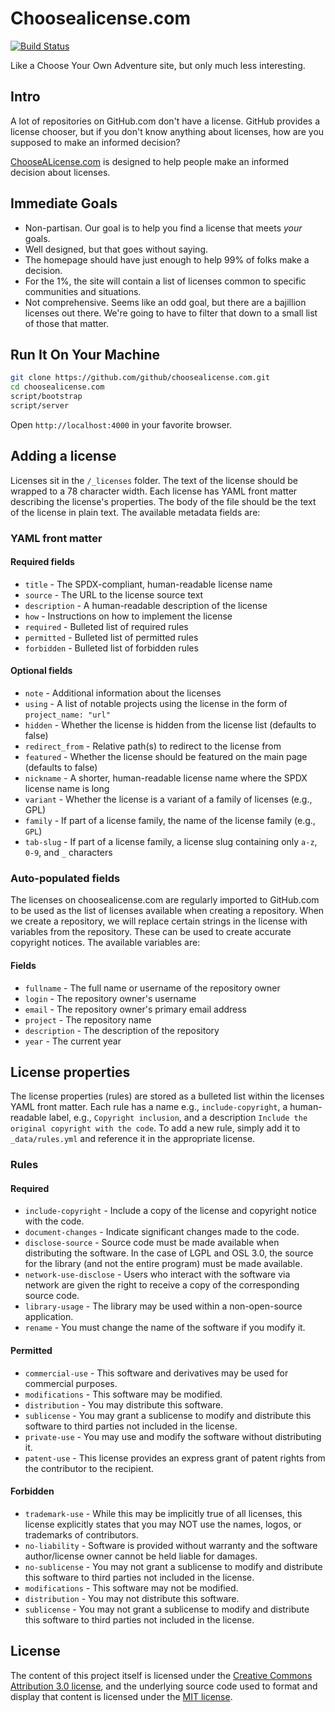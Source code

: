 # Choosealicense.com

[![Build Status](https://travis-ci.org/github/choosealicense.com.png?branch=gh-pages)](https://travis-ci.org/github/choosealicense.com)

Like a Choose Your Own Adventure site, but only much less interesting.

## Intro

A lot of repositories on GitHub.com don't have a license. GitHub provides a license chooser, but if you don't know anything about licenses, how are you supposed to make an informed decision?

[ChooseALicense.com](http://www.choosealicense.com "Choose A Licence website") is designed to help people make an informed decision about licenses.

## Immediate Goals

* Non-partisan. Our goal is to help you find a license that meets *your* goals.
* Well designed, but that goes without saying.
* The homepage should have just enough to help 99% of folks make a decision.
* For the 1%, the site will contain a list of licenses common to specific communities and situations.
* Not comprehensive. Seems like an odd goal, but there are a bajillion licenses out there. We're going to have to filter that down to a small list of those that matter.

## Run It On Your Machine

```bash
git clone https://github.com/github/choosealicense.com.git
cd choosealicense.com
script/bootstrap
script/server
```
Open `http://localhost:4000` in your favorite browser.

## Adding a license

Licenses sit in the `/_licenses` folder. The text of the license should be wrapped to a 78 character width. Each license has YAML front matter describing the license's properties. The body of the file should be the text of the license in plain text. The available metadata fields are:

### YAML front matter

#### Required fields

* `title` - The SPDX-compliant, human-readable license name
* `source` - The URL to the license source text
* `description` - A human-readable description of the license
* `how` - Instructions on how to implement the license
* `required` - Bulleted list of required rules
* `permitted` - Bulleted list of permitted rules
* `forbidden` - Bulleted list of forbidden rules

#### Optional fields

* `note` - Additional information about the licenses
* `using` - A list of notable projects using the license in the form of `project_name: "url"`
* `hidden` - Whether the license is hidden from the license list (defaults to false)
* `redirect_from` - Relative path(s) to redirect to the license from
* `featured` - Whether the license should be featured on the main page (defaults to false)
* `nickname` - A shorter, human-readable license name where the SPDX license name is long
* `variant` - Whether the license is a variant of a family of licenses (e.g., GPL)
* `family` - If part of a license family, the name of the license family (e.g., `GPL`)
* `tab-slug` - If part of a license family, a license slug containing only `a-z`, `0-9`, and `_` characters

### Auto-populated fields

The licenses on choosealicense.com are regularly imported to GitHub.com to be used as the list of licenses available when creating a repository. When we create a repository, we will replace certain strings in the license with variables from the repository. These can be used to create accurate copyright notices. The available variables are:

#### Fields

* `fullname` - The full name or username of the repository owner
* `login` - The repository owner's username
* `email` - The repository owner's primary email address
* `project` - The repository name
* `description` - The description of the repository
* `year` - The current year

## License properties

The license properties (rules) are stored as a bulleted list within the licenses YAML front matter. Each rule has a name e.g., `include-copyright`, a human-readable label, e.g., `Copyright inclusion`, and a description `Include the original copyright with the code`. To add a new rule, simply add it to `_data/rules.yml` and reference it in the appropriate license.

### Rules

#### Required

* `include-copyright` - Include a copy of the license and copyright notice with the code.
* `document-changes` - Indicate significant changes made to the code.
* `disclose-source` - Source code must be made available when distributing the software. In the case of LGPL and OSL 3.0, the source for the library (and not the entire program) must be made available.
* `network-use-disclose` - Users who interact with the software via network are given the right to receive a copy of the corresponding source code.
* `library-usage` - The library may be used within a non-open-source application.
* `rename` - You must change the name of the software if you modify it.

#### Permitted

* `commercial-use` - This software and derivatives may be used for commercial purposes.
* `modifications` - This software may be modified.
* `distribution` - You may distribute this software.
* `sublicense` - You may grant a sublicense to modify and distribute this software to third parties not included in the license.
* `private-use` - You may use and modify the software without distributing it.
* `patent-use` - This license provides an express grant of patent rights from the contributor to the recipient.

#### Forbidden

* `trademark-use` - While this may be implicitly true of all licenses, this license explicitly states that you may NOT use the names, logos, or trademarks of contributors.
* `no-liability` - Software is provided without warranty and the software author/license owner cannot be held liable for damages.
* `no-sublicense` - You may not grant a sublicense to modify and distribute this software to third parties not included in the license.
* `modifications` - This software may not be modified.
* `distribution` - You may not distribute this software.
* `sublicense` - You may not grant a sublicense to modify and distribute this software to third parties not included in the license.

## License

The content of this project itself is licensed under the [Creative Commons Attribution 3.0 license](http://creativecommons.org/licenses/by/3.0/us/deed.en_US), and the underlying source code used to format and display that content is licensed under the [MIT license](http://opensource.org/licenses/mit-license.php).
